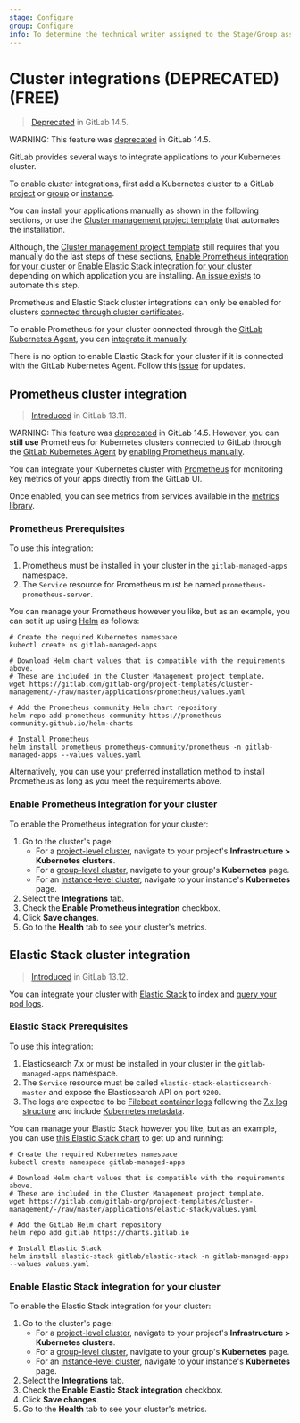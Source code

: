```yaml
---
stage: Configure
group: Configure
info: To determine the technical writer assigned to the Stage/Group associated with this page, see https://about.gitlab.com/handbook/engineering/ux/technical-writing/#assignments
---
```


# Cluster integrations (DEPRECATED) **(FREE)**

> [Deprecated](https://gitlab.com/groups/gitlab-org/configure/-/epics/8) in GitLab 14.5.

WARNING:
This feature was [deprecated](https://gitlab.com/groups/gitlab-org/configure/-/epics/8) in GitLab 14.5.

GitLab provides several ways to integrate applications to your
Kubernetes cluster.

To enable cluster integrations, first add a Kubernetes cluster to a GitLab
[project](../project/clusters/add_remove_clusters.md) or
[group](../group/clusters/index.md) or
[instance](../instance/clusters/index.md).

You can install your applications manually as shown in the following sections, or use the
[Cluster management project template](management_project_template.md) that automates the
installation.

Although, the [Cluster management project template](management_project_template.md) still
requires that you manually do the last steps of these sections,
[Enable Prometheus integration for your cluster](#enable-prometheus-integration-for-your-cluster)
or [Enable Elastic Stack integration for your cluster](#enable-elastic-stack-integration-for-your-cluster)
depending on which application you are installing. [An issue exists](https://gitlab.com/gitlab-org/gitlab/-/issues/326565)
to automate this step.

Prometheus and Elastic Stack cluster integrations can only be enabled for clusters [connected through cluster certificates](../project/clusters/add_existing_cluster.md).

To enable Prometheus for your cluster connected through the [GitLab Kubernetes Agent](agent/index.md), you can [integrate it manually](../project/integrations/prometheus.md#manual-configuration-of-prometheus).

There is no option to enable Elastic Stack for your cluster if it is connected with the GitLab Kubernetes Agent.
Follow this [issue](https://gitlab.com/gitlab-org/gitlab/-/issues/300230) for updates.

## Prometheus cluster integration

> [Introduced](https://gitlab.com/gitlab-org/gitlab/-/merge_requests/55244) in GitLab 13.11.

WARNING:
This feature was [deprecated](https://gitlab.com/groups/gitlab-org/configure/-/epics/8) in GitLab 14.5. However, you can **still use** Prometheus
for Kubernetes clusters connected to GitLab through the
[GitLab Kubernetes Agent](agent/index.md) by [enabling Prometheus manually](../project/integrations/prometheus.md#manual-configuration-of-prometheus).

You can integrate your Kubernetes cluster with
[Prometheus](https://prometheus.io/) for monitoring key metrics of your
apps directly from the GitLab UI.

Once enabled, you can see metrics from services available in the
[metrics library](../project/integrations/prometheus_library/index.md).

### Prometheus Prerequisites

To use this integration:

1. Prometheus must be installed in your cluster in the `gitlab-managed-apps` namespace.
1. The `Service` resource for Prometheus must be named `prometheus-prometheus-server`.

You can manage your Prometheus however you like, but as an example, you can set
it up using [Helm](https://helm.sh/) as follows:

```shell
# Create the required Kubernetes namespace
kubectl create ns gitlab-managed-apps

# Download Helm chart values that is compatible with the requirements above.
# These are included in the Cluster Management project template.
wget https://gitlab.com/gitlab-org/project-templates/cluster-management/-/raw/master/applications/prometheus/values.yaml

# Add the Prometheus community Helm chart repository
helm repo add prometheus-community https://prometheus-community.github.io/helm-charts

# Install Prometheus
helm install prometheus prometheus-community/prometheus -n gitlab-managed-apps --values values.yaml
```

Alternatively, you can use your preferred installation method to install
Prometheus as long as you meet the requirements above.

### Enable Prometheus integration for your cluster

To enable the Prometheus integration for your cluster:

1. Go to the cluster's page:
      - For a [project-level cluster](../project/clusters/index.md), navigate to your project's
      **Infrastructure > Kubernetes clusters**.
      - For a [group-level cluster](../group/clusters/index.md), navigate to your group's
      **Kubernetes** page.
      - For an [instance-level cluster](../instance/clusters/index.md), navigate to your instance's
      **Kubernetes** page.
1. Select the **Integrations** tab.
1. Check the **Enable Prometheus integration** checkbox.
1. Click **Save changes**.
1. Go to the **Health** tab to see your cluster's metrics.

## Elastic Stack cluster integration

> [Introduced](https://gitlab.com/gitlab-org/gitlab/-/merge_requests/61077) in GitLab 13.12.

You can integrate your cluster with [Elastic
Stack](https://www.elastic.co/elastic-stack/) to index and [query your pod
logs](../project/clusters/kubernetes_pod_logs.md).

### Elastic Stack Prerequisites

To use this integration:

1. Elasticsearch 7.x or must be installed in your cluster in the
   `gitlab-managed-apps` namespace.
1. The `Service` resource must be called `elastic-stack-elasticsearch-master`
   and expose the Elasticsearch API on port `9200`.
1. The logs are expected to be [Filebeat container logs](https://www.elastic.co/guide/en/beats/filebeat/7.x/filebeat-input-container.html)
   following the [7.x log structure](https://www.elastic.co/guide/en/beats/filebeat/7.x/exported-fields-log.html)
   and include [Kubernetes metadata](https://www.elastic.co/guide/en/beats/filebeat/7.x/add-kubernetes-metadata.html).

You can manage your Elastic Stack however you like, but as an example, you can
use [this Elastic Stack chart](https://gitlab.com/gitlab-org/charts/elastic-stack) to get up and
running:

```shell
# Create the required Kubernetes namespace
kubectl create namespace gitlab-managed-apps

# Download Helm chart values that is compatible with the requirements above.
# These are included in the Cluster Management project template.
wget https://gitlab.com/gitlab-org/project-templates/cluster-management/-/raw/master/applications/elastic-stack/values.yaml

# Add the GitLab Helm chart repository
helm repo add gitlab https://charts.gitlab.io

# Install Elastic Stack
helm install elastic-stack gitlab/elastic-stack -n gitlab-managed-apps --values values.yaml
```

### Enable Elastic Stack integration for your cluster

To enable the Elastic Stack integration for your cluster:

1. Go to the cluster's page:
      - For a [project-level cluster](../project/clusters/index.md), navigate to your project's
      **Infrastructure > Kubernetes clusters**.
      - For a [group-level cluster](../group/clusters/index.md), navigate to your group's
      **Kubernetes** page.
      - For an [instance-level cluster](../instance/clusters/index.md), navigate to your instance's
      **Kubernetes** page.
1. Select the **Integrations** tab.
1. Check the **Enable Elastic Stack integration** checkbox.
1. Click **Save changes**.
1. Go to the **Health** tab to see your cluster's metrics.
